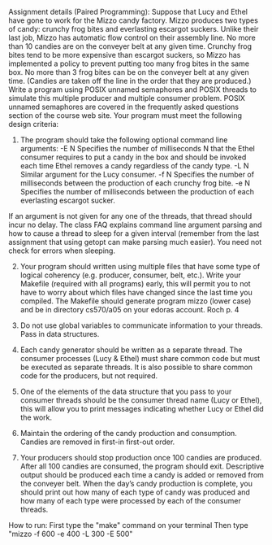 Assignment details (Paired Programming): 
Suppose that Lucy and Ethel have gone to work for the Mizzo candy factory.
Mizzo produces two types of candy: crunchy frog bites and everlasting escargot
suckers. Unlike their last job, Mizzo has automatic flow control on their assembly
line. No more than 10 candies are on the conveyer belt at any given time.
Crunchy frog bites tend to be more expensive than escargot suckers, so Mizzo has
implemented a policy to prevent putting too many frog bites in the same box. No
more than 3 frog bites can be on the conveyer belt at any given time. (Candies
are taken off the line in the order that they are produced.)
Write a program using POSIX unnamed semaphores and POSIX threads to simulate this
multiple producer and multiple consumer problem. POSIX unnamed semaphores are
covered in the frequently asked questions section of the course web site.
Your program must meet the following design criteria:

1. The program should take the following optional command line arguments:
  -E N Specifies the number of milliseconds N that the Ethel consumer requires
  to put a candy in the box and should be invoked each time Ethel
  removes a candy regardless of the candy type.
  -L N Similar argument for the Lucy consumer.
  -f N Specifies the number of milliseconds between the production of each
  crunchy frog bite.
  -e N Specifies the number of milliseconds between the production of each
  everlasting escargot sucker.
  
If an argument is not given for any one of the threads, that thread should incur no
delay. The class FAQ explains command line argument parsing and how to cause
a thread to sleep for a given interval (remember from the last assignment that
using getopt can make parsing much easier). You need not check for errors when
sleeping.

2. Your program should written using multiple files that have some type of logical
coherency (e.g. producer, consumer, belt, etc.). Write your Makefile (required
with all programs) early, this will permit you to not have to worry about which
files have changed since the last time you compiled. The Makefile should
generate program mizzo (lower case) and be in directory cs570/a05 on your
edoras account.
Roch p. 4

3. Do not use global variables to communicate information to your threads. Pass in
data structures.

4. Each candy generator should be written as a separate thread. The consumer
processes (Lucy & Ethel) must share common code but must be executed as
separate threads. It is also possible to share common code for the producers, but
not required.

5. One of the elements of the data structure that you pass to your consumer threads
should be the consumer thread name (Lucy or Ethel), this will allow you to print
messages indicating whether Lucy or Ethel did the work.

6. Maintain the ordering of the candy production and consumption. Candies are
removed in first-in first-out order.

7. Your producers should stop production once 100 candies are produced. After all
100 candies are consumed, the program should exit. Descriptive output should be
produced each time a candy is added or removed from the conveyer belt. When
the day’s candy production is complete, you should print out how many of each
type of candy was produced and how many of each type were processed by each
of the consumer threads. 

How to run: 
First type the "make" command on your terminal 
Then type "mizzo -f 600 -e 400 -L 300 -E 500"
